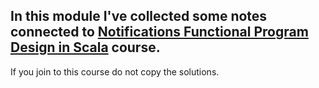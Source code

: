 ## In this module I've collected some notes connected to [Notifications Functional Program Design in Scala](https://www.coursera.org/learn/scala-functional-program-design) course.

If you join to this course do not copy the solutions.
